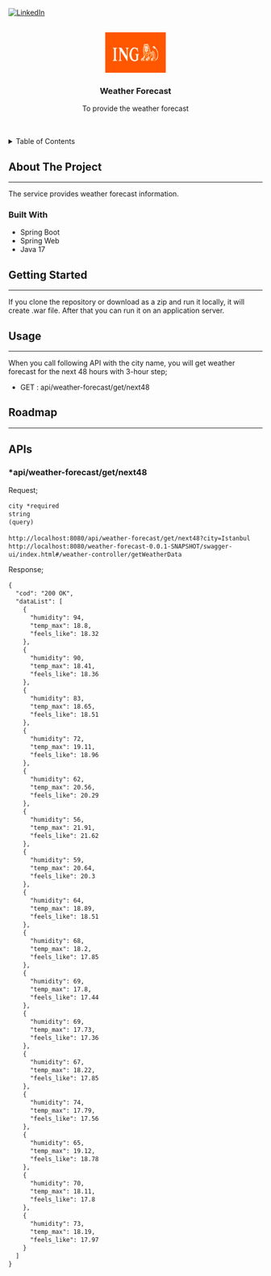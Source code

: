 
[![LinkedIn][linkedin-shield]][linkedin-url]



<!-- PROJECT LOGO -->
<br />
<div align="center">
  <a>
    <img src="src/main/resources/images/logo.png" alt="Logo" width="120" height="80">
  </a>

<h3 align="center">Weather Forecast</h3>

  <p align="center">
    To provide the weather forecast
    <br />
    <br />
    <br />
  </p>
</div>


<!-- TABLE OF CONTENTS -->
<details>
  <summary>Table of Contents</summary>
  <ol>
    <li>
      <a href="#about-the-project">About The Project</a>
      <ul>
        <li><a href="#built-with">Built With</a></li>
      </ul>
    </li>
    <li><a href="#getting-started">Getting Started</a></li>
    <li><a href="#usage">Usage</a></li>
    <li><a href="#roadmap">Roadmap</a></li>
  </ol>
</details>


<!-- ABOUT THE PROJECT -->
## About The Project
***
The service provides weather forecast information.

### Built With

* Spring Boot
* Spring Web
* Java 17


<!-- GETTING STARTED -->
## Getting Started
***
If you clone the repository or download as a zip and run it locally, it will create .war file. After that you can run it on an application server.


<!-- USAGE EXAMPLES -->
## Usage
***
When you call following API with the city name, you will get weather forecast for the next 48 hours with 3-hour step;
* GET : api/weather-forecast/get/next48


<!-- ROADMAP -->
## Roadmap
***

## APIs


### *api/weather-forecast/get/next48


Request;
```
city *required
string
(query)

http://localhost:8080/api/weather-forecast/get/next48?city=Istanbul
http://localhost:8080/weather-forecast-0.0.1-SNAPSHOT/swagger-ui/index.html#/weather-controller/getWeatherData
```
Response;
```
{
  "cod": "200 OK",
  "dataList": [
    {
      "humidity": 94,
      "temp_max": 18.8,
      "feels_like": 18.32
    },
    {
      "humidity": 90,
      "temp_max": 18.41,
      "feels_like": 18.36
    },
    {
      "humidity": 83,
      "temp_max": 18.65,
      "feels_like": 18.51
    },
    {
      "humidity": 72,
      "temp_max": 19.11,
      "feels_like": 18.96
    },
    {
      "humidity": 62,
      "temp_max": 20.56,
      "feels_like": 20.29
    },
    {
      "humidity": 56,
      "temp_max": 21.91,
      "feels_like": 21.62
    },
    {
      "humidity": 59,
      "temp_max": 20.64,
      "feels_like": 20.3
    },
    {
      "humidity": 64,
      "temp_max": 18.89,
      "feels_like": 18.51
    },
    {
      "humidity": 68,
      "temp_max": 18.2,
      "feels_like": 17.85
    },
    {
      "humidity": 69,
      "temp_max": 17.8,
      "feels_like": 17.44
    },
    {
      "humidity": 69,
      "temp_max": 17.73,
      "feels_like": 17.36
    },
    {
      "humidity": 67,
      "temp_max": 18.22,
      "feels_like": 17.85
    },
    {
      "humidity": 74,
      "temp_max": 17.79,
      "feels_like": 17.56
    },
    {
      "humidity": 65,
      "temp_max": 19.12,
      "feels_like": 18.78
    },
    {
      "humidity": 70,
      "temp_max": 18.11,
      "feels_like": 17.8
    },
    {
      "humidity": 73,
      "temp_max": 18.19,
      "feels_like": 17.97
    }
  ]
}
```


<!-- MARKDOWN LINKS & IMAGES -->
<!-- https://www.markdownguide.org/basic-syntax/#reference-style-links -->
[linkedin-shield]: https://img.shields.io/badge/-LinkedIn-black.svg?style=for-the-badge&logo=linkedin&colorB=555
[linkedin-url]: https://linkedin.com/in/turgayserdas
